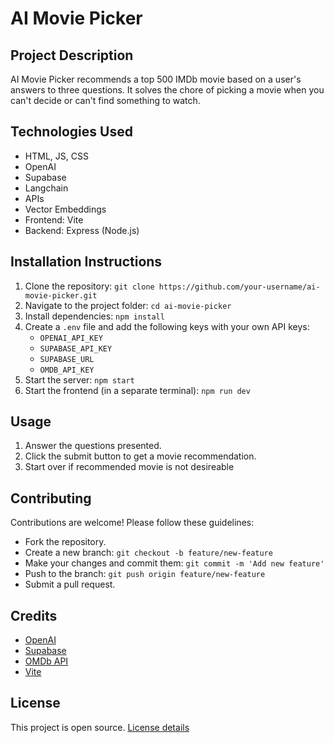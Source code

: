 # AI Movie Picker

## Project Description
AI Movie Picker recommends a top 500 IMDb movie based on a user's answers to three questions. It solves the chore of picking a movie when you can't decide or can't find something to watch.

## Technologies Used
- HTML, JS, CSS
- OpenAI
- Supabase
- Langchain
- APIs
- Vector Embeddings
- Frontend: Vite
- Backend: Express (Node.js)

## Installation Instructions
1. Clone the repository: `git clone https://github.com/your-username/ai-movie-picker.git`
2. Navigate to the project folder: `cd ai-movie-picker`
3. Install dependencies: `npm install`
4. Create a `.env` file and add the following keys with your own API keys:
   - `OPENAI_API_KEY`
   - `SUPABASE_API_KEY`
   - `SUPABASE_URL`
   - `OMDB_API_KEY`
5. Start the server: `npm start`
6. Start the frontend (in a separate terminal): `npm run dev`

## Usage
1. Answer the questions presented.
2. Click the submit button to get a movie recommendation.
3. Start over if recommended movie is not desireable

## Contributing
Contributions are welcome! Please follow these guidelines:
- Fork the repository.
- Create a new branch: `git checkout -b feature/new-feature`
- Make your changes and commit them: `git commit -m 'Add new feature'`
- Push to the branch: `git push origin feature/new-feature`
- Submit a pull request.

## Credits
- [OpenAI](https://www.openai.com/)
- [Supabase](https://supabase.io/)
- [OMDb API](https://www.omdbapi.com/)
- [Vite](https://vitejs.dev/)

## License
This project is open source. [License details](LICENSE)
